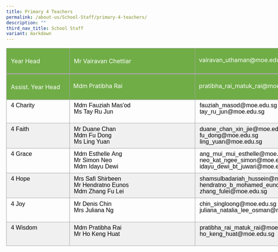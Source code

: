 ```yaml
---
title: Primary 4 Teachers
permalink: /about-us/School-Staff/primary-4-teachers/
description: ""
third_nav_title: School Staff
variant: markdown
---
```


<table style="width:679.0pt;border-collapse:collapse;mso-yfti-tbllook:1184;
 mso-padding-alt:0in 0in 0in 0in" width="905" cellpadding="0" cellspacing="0" border="0" class="MsoNormalTable"><tbody><tr style="mso-yfti-irow:0;mso-yfti-firstrow:yes;height:47.8pt"><td style="width:125.5pt;border:solid #A5A5A5 1.0pt;
  border-bottom:solid #A5A5A5 2.25pt;background:#70AD47;mso-background-themecolor:
  accent6;padding:5.75pt 8.6pt 5.75pt 8.6pt;height:47.8pt" valign="top" width="167"><p class="MsoNormal"><span style="color:white;mso-themecolor:background1">Year Head</span></p></td><td style="width:265.5pt;border-top:solid #A5A5A5 1.0pt;
  border-left:none;border-bottom:solid #A5A5A5 2.25pt;border-right:solid #A5A5A5 1.0pt;
  mso-border-left-alt:solid #A5A5A5 1.0pt;background:#70AD47;mso-background-themecolor:
  accent6;padding:5.75pt 8.6pt 5.75pt 8.6pt;height:47.8pt" valign="top" width="354"><p class="MsoNormal"><span style="color:white;mso-themecolor:background1">Mr Vairavan Chettiar</span></p></td><td style="width:4.0in;border-top:solid #A5A5A5 1.0pt;
  border-left:none;border-bottom:solid #A5A5A5 2.25pt;border-right:solid #A5A5A5 1.0pt;
  mso-border-left-alt:solid #A5A5A5 1.0pt;background:#70AD47;mso-background-themecolor:
  accent6;padding:.05in .1in .05in .1in;height:47.8pt" valign="top" width="384"><p class="MsoNormal"><span style="color:white;mso-themecolor:background1">vairavan_uthaman@moe.edu.sg</span></p></td></tr><tr style="mso-yfti-irow:1;height:47.8pt"><td style="width:125.5pt;border:solid #A5A5A5 1.0pt;
  border-top:none;mso-border-top-alt:solid #A5A5A5 2.25pt;background:#70AD47;
  mso-background-themecolor:accent6;padding:5.75pt 8.6pt 5.75pt 8.6pt;
  height:47.8pt" valign="top" width="167"><p class="MsoNormal"><span style="color:white;mso-themecolor:background1">Assist. Year Head</span></p></td><td style="width:265.5pt;border-top:none;border-left:
  none;border-bottom:solid #A5A5A5 1.0pt;border-right:solid #A5A5A5 1.0pt;
  mso-border-top-alt:solid #A5A5A5 2.25pt;mso-border-left-alt:solid #A5A5A5 1.0pt;
  background:#70AD47;mso-background-themecolor:accent6;padding:.05in .1in .05in .1in;
  height:47.8pt" valign="top" width="354"><p class="MsoNormal"><span style="color:white;mso-themecolor:background1">Mdm Pratibha Rai</span></p></td><td style="width:4.0in;border-top:none;border-left:none;
  border-bottom:solid #A5A5A5 1.0pt;border-right:solid #A5A5A5 1.0pt;
  mso-border-top-alt:solid #A5A5A5 2.25pt;mso-border-left-alt:solid #A5A5A5 1.0pt;
  background:#70AD47;mso-background-themecolor:accent6;padding:.05in .1in .05in .1in;
  height:47.8pt" valign="top" width="384"><p class="MsoNormal"><span style="color:white;mso-themecolor:background1">pratibha_rai_matuk_rai@moe.edu.sg</span></p></td></tr><tr style="mso-yfti-irow:2;height:47.8pt"><td style="width:125.5pt;border:solid #A5A5A5 1.0pt;
  border-top:none;mso-border-top-alt:solid #A5A5A5 1.0pt;padding:5.75pt 8.6pt 5.75pt 8.6pt;
  height:47.8pt" valign="top" width="167"><p style="margin:0in;line-height:106%"><span style="font-family:&quot;Calibri&quot;,sans-serif;
  mso-ascii-theme-font:minor-latin;mso-fareast-font-family:DengXian;mso-fareast-theme-font:
  minor-fareast;mso-bidi-font-family:Latha;mso-bidi-theme-font:minor-bidi;
  color:black;mso-themecolor:text1">4 Charity</span><span style="font-size:
  18.0pt;line-height:106%;font-family:&quot;Arial&quot;,sans-serif"></span></p></td><td style="width:265.5pt;border-top:none;border-left:
  none;border-bottom:solid #A5A5A5 1.0pt;border-right:solid #A5A5A5 1.0pt;
  mso-border-top-alt:solid #A5A5A5 1.0pt;mso-border-left-alt:solid #A5A5A5 1.0pt;
  padding:5.75pt 8.6pt 5.75pt 8.6pt;height:47.8pt" valign="top" width="354"><p style="margin:0in;line-height:106%"><span style="font-family:&quot;Calibri&quot;,sans-serif;
  mso-ascii-theme-font:minor-latin;mso-fareast-font-family:DengXian;mso-fareast-theme-font:
  minor-fareast;mso-bidi-font-family:Latha;mso-bidi-theme-font:minor-bidi;
  color:black;mso-themecolor:text1">Mdm&nbsp;Fauziah&nbsp;Mas'od</span><span style="font-family:&quot;Calibri&quot;,sans-serif;mso-ascii-theme-font:minor-latin;
  mso-fareast-font-family:DengXian;mso-fareast-theme-font:minor-fareast;
  mso-bidi-font-family:Latha;mso-bidi-theme-font:minor-bidi;color:black;
  mso-themecolor:text1;mso-ansi-language:EN-SG" lang="EN-SG"><br></span><span style="font-family:&quot;Calibri&quot;,sans-serif;mso-ascii-theme-font:
  minor-latin;mso-fareast-font-family:DengXian;mso-fareast-theme-font:minor-fareast;
  mso-bidi-font-family:Latha;mso-bidi-theme-font:minor-bidi;color:black;
  mso-themecolor:text1">Ms&nbsp;Tay Ru Jun</span><span style="font-size:18.0pt;
  line-height:106%;font-family:&quot;Arial&quot;,sans-serif"></span></p></td><td style="width:4.0in;border-top:none;border-left:none;
  border-bottom:solid #A5A5A5 1.0pt;border-right:solid #A5A5A5 1.0pt;
  mso-border-top-alt:solid #A5A5A5 1.0pt;mso-border-left-alt:solid #A5A5A5 1.0pt;
  padding:5.75pt 8.6pt 5.75pt 8.6pt;height:47.8pt" valign="top" width="384"><p style="margin:0in;line-height:106%"><span style="font-family:&quot;Calibri&quot;,sans-serif;
  mso-ascii-theme-font:minor-latin;mso-fareast-font-family:DengXian;mso-fareast-theme-font:
  minor-fareast;mso-bidi-font-family:Latha;mso-bidi-theme-font:minor-bidi;
  color:black;mso-themecolor:text1">fauziah_masod@moe.edu.sg<br>tay_ru_jun@moe.edu.sg</span><span style="font-size:18.0pt;line-height:106%;
  font-family:&quot;Arial&quot;,sans-serif"></span></p></td></tr><tr style="mso-yfti-irow:3;height:48.4pt"><td style="width:125.5pt;border:solid #A5A5A5 1.0pt;
  border-top:none;mso-border-top-alt:solid #A5A5A5 1.0pt;background:#F0F0F0;
  padding:5.75pt 8.6pt 5.75pt 8.6pt;height:48.4pt" valign="top" width="167"><p style="margin:0in;line-height:106%"><span style="font-family:&quot;Calibri&quot;,sans-serif;
  mso-ascii-theme-font:minor-latin;mso-fareast-font-family:DengXian;mso-fareast-theme-font:
  minor-fareast;mso-bidi-font-family:Latha;mso-bidi-theme-font:minor-bidi;
  color:black;mso-themecolor:text1">4 Faith</span><span style="font-size:18.0pt;
  line-height:106%;font-family:&quot;Arial&quot;,sans-serif"></span></p></td><td style="width:265.5pt;border-top:none;border-left:
  none;border-bottom:solid #A5A5A5 1.0pt;border-right:solid #A5A5A5 1.0pt;
  mso-border-top-alt:solid #A5A5A5 1.0pt;mso-border-left-alt:solid #A5A5A5 1.0pt;
  background:#F0F0F0;padding:5.75pt 8.6pt 5.75pt 8.6pt;height:48.4pt" valign="top" width="354"><p style="margin:0in;line-height:106%"><span style="font-family:&quot;Calibri&quot;,sans-serif;
  mso-ascii-theme-font:minor-latin;mso-fareast-font-family:DengXian;mso-fareast-theme-font:
  minor-fareast;mso-bidi-font-family:Latha;mso-bidi-theme-font:minor-bidi;
  color:black;mso-themecolor:text1">Mr&nbsp;Duane&nbsp;Chan<br>Mdm&nbsp;Fu Dong</span><span style="font-size:18.0pt;line-height:106%;
  font-family:&quot;Arial&quot;,sans-serif"></span></p><p style="margin:0in;line-height:106%"><span style="font-family:&quot;Calibri&quot;,sans-serif;
  mso-ascii-theme-font:minor-latin;mso-fareast-font-family:DengXian;mso-fareast-theme-font:
  minor-fareast;mso-bidi-font-family:Latha;mso-bidi-theme-font:minor-bidi;
  color:black;mso-themecolor:text1">Ms&nbsp;Ling Yuan</span><span style="font-size:18.0pt;line-height:106%;font-family:&quot;Arial&quot;,sans-serif"></span></p></td><td style="width:4.0in;border-top:none;border-left:none;
  border-bottom:solid #A5A5A5 1.0pt;border-right:solid #A5A5A5 1.0pt;
  mso-border-top-alt:solid #A5A5A5 1.0pt;mso-border-left-alt:solid #A5A5A5 1.0pt;
  background:#F0F0F0;padding:5.75pt 8.6pt 5.75pt 8.6pt;height:48.4pt" valign="top" width="384"><p style="margin:0in;line-height:106%"><span style="font-family:&quot;Calibri&quot;,sans-serif;
  mso-ascii-theme-font:minor-latin;mso-fareast-font-family:DengXian;mso-fareast-theme-font:
  minor-fareast;mso-bidi-font-family:Latha;mso-bidi-theme-font:minor-bidi;
  color:black;mso-themecolor:text1">duane_chan_xin_jie@moe.edu.sg<br>fu_dong@moe.edu.sg<br>ling_yuan@moe.edu.sg</span><span style="font-size:18.0pt;line-height:106%;
  font-family:&quot;Arial&quot;,sans-serif"></span></p></td></tr><tr style="mso-yfti-irow:4;height:40.0pt"><td style="width:125.5pt;border:solid #A5A5A5 1.0pt;
  border-top:none;mso-border-top-alt:solid #A5A5A5 1.0pt;padding:5.75pt 8.6pt 5.75pt 8.6pt;
  height:40.0pt" valign="top" width="167"><p style="margin:0in;line-height:106%"><span style="font-family:&quot;Calibri&quot;,sans-serif;
  mso-ascii-theme-font:minor-latin;mso-fareast-font-family:DengXian;mso-fareast-theme-font:
  minor-fareast;mso-bidi-font-family:Latha;mso-bidi-theme-font:minor-bidi;
  color:black;mso-themecolor:text1">4 Grace</span><span style="font-size:18.0pt;
  line-height:106%;font-family:&quot;Arial&quot;,sans-serif"></span></p></td><td style="width:265.5pt;border-top:none;border-left:
  none;border-bottom:solid #A5A5A5 1.0pt;border-right:solid #A5A5A5 1.0pt;
  mso-border-top-alt:solid #A5A5A5 1.0pt;mso-border-left-alt:solid #A5A5A5 1.0pt;
  padding:5.75pt 8.6pt 5.75pt 8.6pt;height:40.0pt" valign="top" width="354"><p style="margin:0in;line-height:106%"><span style="font-family:&quot;Calibri&quot;,sans-serif;
  mso-ascii-theme-font:minor-latin;mso-fareast-font-family:DengXian;mso-fareast-theme-font:
  minor-fareast;mso-bidi-font-family:Latha;mso-bidi-theme-font:minor-bidi;
  color:black;mso-themecolor:text1">Mdm&nbsp;Esthelle&nbsp;Ang<br>Mr Simon Neo<br>Mdm&nbsp;Idayu&nbsp;Dewi</span><span style="font-size:18.0pt;line-height:
  106%;font-family:&quot;Arial&quot;,sans-serif"></span></p></td><td style="width:4.0in;border-top:none;border-left:none;
  border-bottom:solid #A5A5A5 1.0pt;border-right:solid #A5A5A5 1.0pt;
  mso-border-top-alt:solid #A5A5A5 1.0pt;mso-border-left-alt:solid #A5A5A5 1.0pt;
  padding:5.75pt 8.6pt 5.75pt 8.6pt;height:40.0pt" valign="top" width="384"><p style="margin:0in;line-height:106%"><span style="font-family:&quot;Calibri&quot;,sans-serif;
  mso-ascii-theme-font:minor-latin;mso-fareast-font-family:DengXian;mso-fareast-theme-font:
  minor-fareast;mso-bidi-font-family:Latha;mso-bidi-theme-font:minor-bidi;
  color:black;mso-themecolor:text1">ang_mui_mui_esthelle@moe.edu.sg<br>neo_kat_ngee_simon@moe.edu.sg<br>idayu_dewi_bt_juwari@moe.edu.sg</span><span style="font-size:18.0pt;
  line-height:106%;font-family:&quot;Arial&quot;,sans-serif"></span></p></td></tr><tr style="mso-yfti-irow:5;height:41.75pt"><td style="width:125.5pt;border:solid #A5A5A5 1.0pt;
  border-top:none;mso-border-top-alt:solid #A5A5A5 1.0pt;background:#F0F0F0;
  padding:5.75pt 8.6pt 5.75pt 8.6pt;height:41.75pt" valign="top" width="167"><p style="margin:0in;line-height:106%"><span style="font-family:&quot;Calibri&quot;,sans-serif;
  mso-ascii-theme-font:minor-latin;mso-fareast-font-family:DengXian;mso-fareast-theme-font:
  minor-fareast;mso-bidi-font-family:Latha;mso-bidi-theme-font:minor-bidi;
  color:black;mso-themecolor:text1">4 Hope</span><span style="font-size:18.0pt;
  line-height:106%;font-family:&quot;Arial&quot;,sans-serif"></span></p></td><td style="width:265.5pt;border-top:none;border-left:
  none;border-bottom:solid #A5A5A5 1.0pt;border-right:solid #A5A5A5 1.0pt;
  mso-border-top-alt:solid #A5A5A5 1.0pt;mso-border-left-alt:solid #A5A5A5 1.0pt;
  background:#F0F0F0;padding:5.75pt 8.6pt 5.75pt 8.6pt;height:41.75pt" valign="top" width="354"><p style="margin:0in;line-height:106%"><span style="font-family:&quot;Calibri&quot;,sans-serif;
  mso-ascii-theme-font:minor-latin;mso-fareast-font-family:DengXian;mso-fareast-theme-font:
  minor-fareast;mso-bidi-font-family:Latha;mso-bidi-theme-font:minor-bidi;
  color:black;mso-themecolor:text1">Mrs Safi Shirbeen<br>Mr Hendratno Eunos<br>Mdm&nbsp;Zhang Fu Lei</span><span style="font-size:18.0pt;line-height:106%;
  font-family:&quot;Arial&quot;,sans-serif"></span></p></td><td style="width:4.0in;border-top:none;border-left:none;
  border-bottom:solid #A5A5A5 1.0pt;border-right:solid #A5A5A5 1.0pt;
  mso-border-top-alt:solid #A5A5A5 1.0pt;mso-border-left-alt:solid #A5A5A5 1.0pt;
  background:#F0F0F0;padding:5.75pt 8.6pt 5.75pt 8.6pt;height:41.75pt" valign="top" width="384"><p style="margin:0in;line-height:106%"><span style="font-family:&quot;Calibri&quot;,sans-serif;
  mso-ascii-theme-font:minor-latin;mso-fareast-font-family:DengXian;mso-fareast-theme-font:
  minor-fareast;mso-bidi-font-family:Latha;mso-bidi-theme-font:minor-bidi;
  color:black;mso-themecolor:text1">shamsulbadariah_hussein@moe.edu.sg<br>hendratno_b_mohamed_eunos@moe.edu.sg<br>zhang_fulei@moe.edu.sg</span><span style="font-size:18.0pt;line-height:106%;
  font-family:&quot;Arial&quot;,sans-serif"></span></p></td></tr><tr style="mso-yfti-irow:6;height:48.4pt"><td style="width:125.5pt;border:solid #A5A5A5 1.0pt;
  border-top:none;mso-border-top-alt:solid #A5A5A5 1.0pt;padding:5.75pt 8.6pt 5.75pt 8.6pt;
  height:48.4pt" valign="top" width="167"><p style="margin:0in;line-height:106%"><span style="font-family:&quot;Calibri&quot;,sans-serif;
  mso-ascii-theme-font:minor-latin;mso-fareast-font-family:DengXian;mso-fareast-theme-font:
  minor-fareast;mso-bidi-font-family:Latha;mso-bidi-theme-font:minor-bidi;
  color:black;mso-themecolor:text1">4 Joy</span><span style="font-size:18.0pt;
  line-height:106%;font-family:&quot;Arial&quot;,sans-serif"></span></p></td><td style="width:265.5pt;border-top:none;border-left:
  none;border-bottom:solid #A5A5A5 1.0pt;border-right:solid #A5A5A5 1.0pt;
  mso-border-top-alt:solid #A5A5A5 1.0pt;mso-border-left-alt:solid #A5A5A5 1.0pt;
  padding:5.75pt 8.6pt 5.75pt 8.6pt;height:48.4pt" valign="top" width="354"><p style="margin:0in;line-height:106%"><span style="font-family:&quot;Calibri&quot;,sans-serif;
  mso-ascii-theme-font:minor-latin;mso-fareast-font-family:DengXian;mso-fareast-theme-font:
  minor-fareast;mso-bidi-font-family:Latha;mso-bidi-theme-font:minor-bidi;
  color:black;mso-themecolor:text1">Mr Denis&nbsp;Chin</span><span style="font-family:&quot;Calibri&quot;,sans-serif;mso-ascii-theme-font:minor-latin;
  mso-fareast-font-family:DengXian;mso-fareast-theme-font:minor-fareast;
  mso-bidi-font-family:Latha;mso-bidi-theme-font:minor-bidi;color:black;
  mso-themecolor:text1;mso-ansi-language:EN-SG" lang="EN-SG"><br></span><span style="font-family:&quot;Calibri&quot;,sans-serif;mso-ascii-theme-font:
  minor-latin;mso-fareast-font-family:DengXian;mso-fareast-theme-font:minor-fareast;
  mso-bidi-font-family:Latha;mso-bidi-theme-font:minor-bidi;color:black;
  mso-themecolor:text1">Mrs&nbsp;Juliana&nbsp;Ng</span><span style="font-size:
  18.0pt;line-height:106%;font-family:&quot;Arial&quot;,sans-serif"></span></p></td><td style="width:4.0in;border-top:none;border-left:none;
  border-bottom:solid #A5A5A5 1.0pt;border-right:solid #A5A5A5 1.0pt;
  mso-border-top-alt:solid #A5A5A5 1.0pt;mso-border-left-alt:solid #A5A5A5 1.0pt;
  padding:5.75pt 8.6pt 5.75pt 8.6pt;height:48.4pt" valign="top" width="384"><p style="margin:0in;line-height:106%"><span style="font-family:&quot;Calibri&quot;,sans-serif;
  mso-ascii-theme-font:minor-latin;mso-fareast-font-family:DengXian;mso-fareast-theme-font:
  minor-fareast;mso-bidi-font-family:Latha;mso-bidi-theme-font:minor-bidi;
  color:black;mso-themecolor:text1">chin_singloong@moe.edu.sg<br>juliana_natalia_lee_osman@moe.edu.sg</span><span style="font-size:18.0pt;
  line-height:106%;font-family:&quot;Arial&quot;,sans-serif"></span></p></td></tr><tr style="mso-yfti-irow:7;mso-yfti-lastrow:yes;height:48.4pt"><td style="width:125.5pt;border:solid #A5A5A5 1.0pt;
  border-top:none;mso-border-top-alt:solid #A5A5A5 1.0pt;background:#F0F0F0;
  padding:5.75pt 8.6pt 5.75pt 8.6pt;height:48.4pt" valign="top" width="167"><p style="margin:0in;line-height:106%"><span style="font-family:
  &quot;Calibri&quot;,sans-serif;mso-ascii-theme-font:minor-latin;mso-fareast-font-family:
  DengXian;mso-fareast-theme-font:minor-fareast;mso-bidi-font-family:Latha;
  mso-bidi-theme-font:minor-bidi;color:black;mso-themecolor:text1;mso-ansi-language:
  EN-SG" lang="EN-SG">4</span><span style="font-family:&quot;Calibri&quot;,sans-serif;mso-ascii-theme-font:
  minor-latin;mso-fareast-font-family:DengXian;mso-fareast-theme-font:minor-fareast;
  mso-bidi-font-family:Latha;mso-bidi-theme-font:minor-bidi;color:black;
  mso-themecolor:text1"> Wisdom</span><span style="font-size:18.0pt;line-height:
  106%;font-family:&quot;Arial&quot;,sans-serif"></span></p></td><td style="width:265.5pt;border-top:none;border-left:
  none;border-bottom:solid #A5A5A5 1.0pt;border-right:solid #A5A5A5 1.0pt;
  mso-border-top-alt:solid #A5A5A5 1.0pt;mso-border-left-alt:solid #A5A5A5 1.0pt;
  background:#F0F0F0;padding:5.75pt 8.6pt 5.75pt 8.6pt;height:48.4pt" valign="top" width="354"><p style="margin:0in;line-height:106%"><span style="font-family:&quot;Calibri&quot;,sans-serif;
  mso-ascii-theme-font:minor-latin;mso-fareast-font-family:DengXian;mso-fareast-theme-font:
  minor-fareast;mso-bidi-font-family:Latha;mso-bidi-theme-font:minor-bidi;
  color:black;mso-themecolor:text1">Mdm&nbsp;Pratibha&nbsp;Rai<br>Mr&nbsp;Ho Keng Huat</span><span style="font-size:18.0pt;line-height:106%;
  font-family:&quot;Arial&quot;,sans-serif"></span></p></td><td style="width:4.0in;border-top:none;border-left:none;
  border-bottom:solid #A5A5A5 1.0pt;border-right:solid #A5A5A5 1.0pt;
  mso-border-top-alt:solid #A5A5A5 1.0pt;mso-border-left-alt:solid #A5A5A5 1.0pt;
  background:#F0F0F0;padding:5.75pt 8.6pt 5.75pt 8.6pt;height:48.4pt" valign="top" width="384"><p style="margin:0in;line-height:106%"><span style="font-family:&quot;Calibri&quot;,sans-serif;
  mso-ascii-theme-font:minor-latin;mso-fareast-font-family:DengXian;mso-fareast-theme-font:
  minor-fareast;mso-bidi-font-family:Latha;mso-bidi-theme-font:minor-bidi;
  color:black;mso-themecolor:text1">pratibha_rai_matuk_rai@moe.edu.sg<br>ho_keng_huat@moe.edu.sg</span><span style="font-size:18.0pt;line-height:106%;
  font-family:&quot;Arial&quot;,sans-serif"></span></p></td></tr></tbody></table>